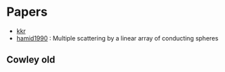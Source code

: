 # Papers

- [kkr](/readings/kkr)
- [hamid1990](#hamid1990) : Multiple scattering by a linear array of conducting spheres

## Cowley old
<!-- - Planar illumination normal incidence at angle $\alpha=0$ : $F_0=\delta(\theta)$
- Perfect crystal : $Q_n(-2k_s\theta)=i\Delta z\sum_h F_n(h)\delta(\theta+h\lambda/a)$ -->

<!-- So :
\begin{eqnarray}
  (_1...)_1 &=& F_1(-2k_s(\theta+\alpha)) \\
  (_2...)_2 &=& \sum_{h_1}\sum_{h_2}F_1(h_1)F_2(h_2)
    e^{j\pi\Delta zk_0(\theta+h_2\lambda/2a)^2}
    \delta\left(\theta+\alpha+\frac{(h_1+h_2)\lambda}{2a}\right)
\end{eqnarray} -->

<!-- Generalizing by considering $h=\sum_{i=1}^N h_i$ in the direction $\theta =-\lambda/2a h - \alpha$ :
\begin{eqnarray}
  U(h) = K\left(i\Delta z\right)^N e^{2ik_sH\theta}&&\sum_{h_N}..\sum_{h_1}F_N(h_N)..F_1(h_1) \\
  && \exp\Bigg(-j\pi\Delta zk_0\sum_{n=1}^{N} n\left(\frac{\lambda}{a^2}h_n^2  + \frac{\lambda}{a^2}\sum_{m=1}^{n-1}h_nh_m\right) \Bigg)
\end{eqnarray}

Expanding $F_i(h)=\sum_{l}F(h,l)e^{2j\pi lz/c}$ gives : -->
<!-- Using :
\begin{equation}
    \exp\Bigg\{
        -2i\pi\sum_{n=1}^{N} z_n(\zeta_n-\zeta_{n-1})
     \Bigg\}
     =\exp\Bigg\{-2i\pi
            \left(H\zeta_N - \Delta z \sum_{n=1}^{N}\zeta_n\right)
      \Bigg\}
\end{equation} -->

<!-- where $\zeta_n$ represents the distance along the l-direction in reciprocal space
of the paraboloid of reflection from the point
$\left(\sum_{r=1}^{n} h_r, \sum_{r=1}^{n} k_r, \sum_{r=1}^{n} l_r\right)$.

\begin{equation}
  \zeta_n=\lambda/2\Bigg\{
    \left( \sum_{r=1}^{n} h_r/a \right)^2 +
    \left( \sum_{r=1}^{n} k_r/b \right)^2
    \Bigg\}-\sum_{r=1}^{n} \frac{l_r}{c} +\frac{h_r}{a}\alpha_x +\frac{k_r}{b}\alpha_y
\end{equation} -->
